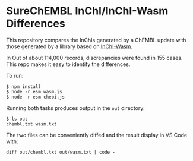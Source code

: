 # SureChEMBL InChI/InChI-Wasm Differences

This repository compares the InChIs generated by a ChEMBL update with those generated by a library based on [InChI-Wasm](https://depth-first.com/articles/2021/03/25/running-inchi-anywhere-with-webassembly/).

In Out of about 114,000 records, discrepancies were found in 155 cases. This repo makes it easy to identify the differences.

To run:

```
$ npm install
$ node -r esm wasm.js
$ node -r esm chebi.js
```

Running both tasks produces output in the `out` directory:

```
$ ls out
chembl.txt wasm.txt
```

The two files can be conveniently diffed and the result display in VS Code with:

```
diff out/chembl.txt out/wasm.txt | code -
```